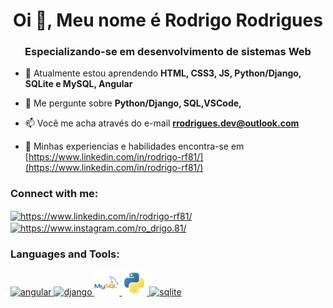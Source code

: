 <h1 align="center">Oi 👋, Meu nome é Rodrigo Rodrigues</h1>
<h3 align="center">Especializando-se em desenvolvimento de sistemas Web</h3>

- 🌱 Atualmente estou aprendendo **HTML, CSS3, JS, Python/Django, SQLite e MySQL, Angular**

- 💬 Me pergunte sobre **Python/Django, SQL,VSCode,**

- 📫 Você me acha através do e-mail **rrodrigues.dev@outlook.com**

- 📄 Minhas experiencias e habilidades encontra-se em [https://www.linkedin.com/in/rodrigo-rf81/](https://www.linkedin.com/in/rodrigo-rf81/)

<h3 align="left">Connect with me:</h3>
<p align="left">
<a href="https://linkedin.com/in/https://www.linkedin.com/in/rodrigo-rf81/" target="blank"><img align="center" src="https://raw.githubusercontent.com/rahuldkjain/github-profile-readme-generator/master/src/images/icons/Social/linked-in-alt.svg" alt="https://www.linkedin.com/in/rodrigo-rf81/" height="30" width="40" /></a>
<a href="https://instagram.com/https://www.instagram.com/ro_drigo.81/" target="blank"><img align="center" src="https://raw.githubusercontent.com/rahuldkjain/github-profile-readme-generator/master/src/images/icons/Social/instagram.svg" alt="https://www.instagram.com/ro_drigo.81/" height="30" width="40" /></a>
</p>

<h3 align="left">Languages and Tools:</h3>
<p align="left"> <a href="https://angular.io" target="_blank" rel="noreferrer"> <img src="https://angular.io/assets/images/logos/angular/angular.svg" alt="angular" width="40" height="40"/> </a> <a href="https://www.djangoproject.com/" target="_blank" rel="noreferrer"> <img src="https://cdn.worldvectorlogo.com/logos/django.svg" alt="django" width="40" height="40"/> </a> <a href="https://www.mysql.com/" target="_blank" rel="noreferrer"> <img src="https://raw.githubusercontent.com/devicons/devicon/master/icons/mysql/mysql-original-wordmark.svg" alt="mysql" width="40" height="40"/> </a> <a href="https://www.python.org" target="_blank" rel="noreferrer"> <img src="https://raw.githubusercontent.com/devicons/devicon/master/icons/python/python-original.svg" alt="python" width="40" height="40"/> </a> <a href="https://www.sqlite.org/" target="_blank" rel="noreferrer"> <img src="https://www.vectorlogo.zone/logos/sqlite/sqlite-icon.svg" alt="sqlite" width="40" height="40"/> </a> </p>






<!---
- 👋 Oi, eu me chamo Rodrigo Rodrigues Ferreira
- 🌱 Atualmente estou aprendendo Python/Django SQLite e MySQL
- 📫 Você me acha através do e-mail rrodrigues.dev@outlook.com


rodrigorferreira/rodrigorferreira is a ✨ special ✨ repository because its `README.md` (this file) appears on your GitHub profile.
You can click the Preview link to take a look at your changes.
--->
